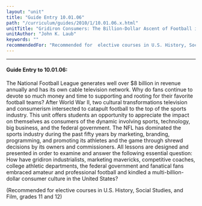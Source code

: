 ```yaml
---
layout: "unit"
title: "Guide Entry 10.01.06"
path: "/curriculum/guides/2010/1/10.01.06.x.html"
unitTitle: "Gridiron Consumers: The Billion-Dollar Ascent of Football in America"
unitAuthor: "John K. Laub"
keywords: ""
recommendedFor: "Recommended for  elective courses in U.S. History, Social Studies, and Film, grades 11 and 12"
---
```

<body>
<hr/>
 <h4>
  Guide Entry to 10.01.06:
 </h4>
 <p>
  The National Football League generates well over $8 billion in revenue annually and has its own cable television network. Why do fans continue to devote so much money and time to supporting and rooting for their favorite football teams? After World War II, two cultural transformations television and consumerism  intersected to catapult football to the top of the sports industry. This unit offers students an opportunity to appreciate the impact on themselves as consumers of the dynamic involving sports, technology, big business, and the federal government. The NFL has dominated the sports industry during the past fifty years by marketing, branding, programming, and promoting its athletes and the game through shrewd decisions by its owners and commissioners. All lessons are designed and presented in order to examine and answer the following essential question: How have gridiron industrialists, marketing mavericks, competitive coaches, college athletic departments, the federal government and fanatical fans embraced amateur and professional football and kindled a multi-billion-dollar consumer culture in the United States?
 </p>
<p>
  (Recommended for  elective courses in U.S. History, Social Studies, and Film, grades 11 and 12)
 </p>


</body>